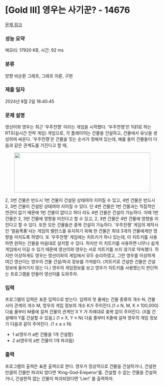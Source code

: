 # [Gold III] 영우는 사기꾼? - 14676 

[문제 링크](https://www.acmicpc.net/problem/14676) 

### 성능 요약

메모리: 17920 KB, 시간: 92 ms

### 분류

방향 비순환 그래프, 그래프 이론, 구현

### 제출 일자

2024년 8월 2일 18:40:45

### 문제 설명

<p>영선이와 영우는 최근 ‘우주전쟁’ 이라는 게임을 시작했다. ‘우주전쟁’은 1대1로 하는 RTS(실시간 전략 게임) 게임으로, 각 플레이어는 건물을 건설하고, 건물에서 유닛을 생성하여 싸운다. ‘우주전쟁’은 건물을 짓는 순서가 정해져 있는데, 예를 들어 건물들이 다음과 같은 관계도를 가진다고 할 때,</p>

<p style="text-align: center;"><img alt="" src="" style="height:131px; width:444px"></p>

<p>2, 3번 건물은 반드시 1번 건물이 건설된 상태여야 지어질 수 있고, 4번 건물은 반드시 2, 3번 건물이 건설된 상태여야 지어질 수 있다. 단 4번 건물은 1번 건물과는 직접적인 연관이 없기 때문에 1번 건물이 없다고 하더 라도 4번 건물은 건설이 가능하다. 이때 1번 건물은 2, 3번 건물에 영향을 미친다고 할 수 있고, 2, 3번 건물은 4번 건물에 영향을 미친다고 할 수 있다. 또한 모든 건물들은 중복 건설이 가능하다. ‘우주전쟁’ 게임의 제작사 인 ‘얼음폭풍’사는 게임의 밸런스를 유지하기 위해 한 건물은 최대 3개의 건물에게만 영향을 미치도록 하였다. 또 ‘우주전쟁’ 게임에는 치트키가 하나 있는데, 이 치트키를 사용하면 원하는 건물을 마음대로 설치할 수 있다. 하지만 이 치트키를 사용하면 너무나 쉽게 게임에서 이길 수 있기 때문에 영선이와 영우는 서로 치트키를 쓰지 않기로 약속했다. 하지만 이상하게도 영우는 영선이와의 게임에서 모두 승리하였고, 그런 영우를 이상하게 여긴 영선이는 영우의 건물 건설/파괴 정보를 가져왔다. (치트키로 건설한 건물은 건설 정보에 들어가지 않는 다.) 영우의 게임정보를 보고 영우가 치트키를 사용했는지 판단하는 프로그램을 만들어 영선이를 도와주자.</p>

### 입력 

 <p>프로그램의 입력은 표준 입력으로 받는다. 입력의 첫 줄에는 건물 종류의 개수 N, 건물 사이 관계의 개수 M, 영우의 게임 정보의 개수 K가 주어진다.(1 ≤ N, M, K ≤ 100,000) 다음 줄부터 M줄에 걸쳐 건물의 관계인 X Y 가 차례대로 중복 없이 주어진다. (X를 건설해야 Y를 건설할 수 있음.) (1 ≤ X, Y ≤ N) 다음 줄부터 K줄에 걸쳐 영우의 게임 정보가 다음과 같이 주어진다. (1 ≤ a ≤ N)</p>

<ul>
	<li>1 a(영우가 a번 건물을 1개 건설함)</li>
	<li>2 a(영우의 a번 건물이 1개 파괴됨)</li>
</ul>

### 출력 

 <p>프로그램의 출력은 표준 출력으로 한다. 영우가 정상적으로 건물을 건설하거나, 건설한 만큼의 건물만 파괴되 었다면 ‘King-God-Emperor’를. 건설할 수 없는 건물을 건설하거나, 건설한적 없는 건물이 파괴되었다면 ‘Lier!’ 를 출력하자.</p>

